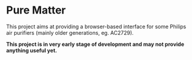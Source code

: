 # Pure Matter
This project aims at providing a browser-based interface for some Philips air purifiers (mainly older generations, eg. AC2729).

**This project is in very early stage of development and may not provide anything useful yet.**

